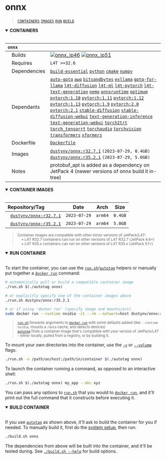 # onnx

> [`CONTAINERS`](#user-content-containers) [`IMAGES`](#user-content-images) [`RUN`](#user-content-run) [`BUILD`](#user-content-build)

<details open>
<summary><b><a id="containers">CONTAINERS</a></b></summary>
<br>

| **`onnx`** | |
| :-- | :-- |
| &nbsp;&nbsp;&nbsp;Builds | [![`onnx_jp46`](https://img.shields.io/github/actions/workflow/status/dusty-nv/jetson-containers/onnx_jp46.yml?label=onnx:jp46)](https://github.com/dusty-nv/jetson-containers/actions/workflows/onnx_jp46.yml) [![`onnx_jp51`](https://img.shields.io/github/actions/workflow/status/dusty-nv/jetson-containers/onnx_jp51.yml?label=onnx:jp51)](https://github.com/dusty-nv/jetson-containers/actions/workflows/onnx_jp51.yml) |
| &nbsp;&nbsp;&nbsp;Requires | `L4T >=32.6` |
| &nbsp;&nbsp;&nbsp;Dependencies | [`build-essential`](/packages/build-essential) [`python`](/packages/python) [`cmake`](/packages/cmake/cmake_pip) [`numpy`](/packages/numpy) |
| &nbsp;&nbsp;&nbsp;Dependants | [`auto-gptq`](/packages/llm/auto-gptq) [`awq`](/packages/llm/awq) [`bitsandbytes`](/packages/llm/bitsandbytes) [`exllama`](/packages/llm/exllama) [`gptq-for-llama`](/packages/llm/gptq-for-llama) [`l4t-diffusion`](/packages/l4t/l4t-diffusion) [`l4t-ml`](/packages/l4t/l4t-ml) [`l4t-pytorch`](/packages/l4t/l4t-pytorch) [`l4t-text-generation`](/packages/l4t/l4t-text-generation) [`nemo`](/packages/nemo) [`onnxruntime`](/packages/onnxruntime) [`optimum`](/packages/llm/optimum) [`pytorch:1.10`](/packages/pytorch) [`pytorch:1.11`](/packages/pytorch) [`pytorch:1.12`](/packages/pytorch) [`pytorch:1.13`](/packages/pytorch) [`pytorch:1.9`](/packages/pytorch) [`pytorch:2.0`](/packages/pytorch) [`pytorch:2.1`](/packages/pytorch) [`stable-diffusion`](/packages/diffusion/stable-diffusion) [`stable-diffusion-webui`](/packages/diffusion/stable-diffusion-webui) [`text-generation-inference`](/packages/llm/text-generation-inference) [`text-generation-webui`](/packages/llm/text-generation-webui) [`torch2trt`](/packages/pytorch/torch2trt) [`torch_tensorrt`](/packages/pytorch/torch_tensorrt) [`torchaudio`](/packages/pytorch/torchaudio) [`torchvision`](/packages/pytorch/torchvision) [`transformers`](/packages/llm/transformers) [`xformers`](/packages/llm/xformers) |
| &nbsp;&nbsp;&nbsp;Dockerfile | [`Dockerfile`](Dockerfile) |
| &nbsp;&nbsp;&nbsp;Images | [`dustynv/onnx:r32.7.1`](https://hub.docker.com/r/dustynv/onnx/tags) `(2023-07-29, 0.4GB)`<br>[`dustynv/onnx:r35.2.1`](https://hub.docker.com/r/dustynv/onnx/tags) `(2023-07-29, 5.0GB)` |
| &nbsp;&nbsp;&nbsp;Notes | protobuf_apt is added as a dependency on JetPack 4 (newer versions of onnx build it in-tree) |

</details>

<details open>
<summary><b><a id="images">CONTAINER IMAGES</a></b></summary>
<br>

| Repository/Tag | Date | Arch | Size |
| :-- | :--: | :--: | :--: |
| &nbsp;&nbsp;[`dustynv/onnx:r32.7.1`](https://hub.docker.com/r/dustynv/onnx/tags) | `2023-07-29` | `arm64` | `0.4GB` |
| &nbsp;&nbsp;[`dustynv/onnx:r35.2.1`](https://hub.docker.com/r/dustynv/onnx/tags) | `2023-07-29` | `arm64` | `5.0GB` |

> <sub>Container images are compatible with other minor versions of JetPack/L4T:</sub><br>
> <sub>&nbsp;&nbsp;&nbsp;&nbsp;• L4T R32.7 containers can run on other versions of L4T R32.7 (JetPack 4.6+)</sub><br>
> <sub>&nbsp;&nbsp;&nbsp;&nbsp;• L4T R35.x containers can run on other versions of L4T R35.x (JetPack 5.1+)</sub><br>
</details>

<details open>
<summary><b><a id="run">RUN CONTAINER</a></b></summary>
<br>

To start the container, you can use the [`run.sh`](/docs/run.md)/[`autotag`](/docs/run.md#autotag) helpers or manually put together a [`docker run`](https://docs.docker.com/engine/reference/commandline/run/) command:
```bash
# automatically pull or build a compatible container image
./run.sh $(./autotag onnx)

# or explicitly specify one of the container images above
./run.sh dustynv/onnx:r35.2.1

# or if using 'docker run' (specify image and mounts/ect)
sudo docker run --runtime nvidia -it --rm --network=host dustynv/onnx:r35.2.1
```
> <sup>[`run.sh`](/docs/run.md) forwards arguments to [`docker run`](https://docs.docker.com/engine/reference/commandline/run/) with some defaults added (like `--runtime nvidia`, mounts a `/data` cache, and detects devices)</sup><br>
> <sup>[`autotag`](/docs/run.md#autotag) finds a container image that's compatible with your version of JetPack/L4T - either locally, pulled from a registry, or by building it.</sup>

To mount your own directories into the container, use the [`-v`](https://docs.docker.com/engine/reference/commandline/run/#volume) or [`--volume`](https://docs.docker.com/engine/reference/commandline/run/#volume) flags:
```bash
./run.sh -v /path/on/host:/path/in/container $(./autotag onnx)
```
To launch the container running a command, as opposed to an interactive shell:
```bash
./run.sh $(./autotag onnx) my_app --abc xyz
```
You can pass any options to [`run.sh`](/docs/run.md) that you would to [`docker run`](https://docs.docker.com/engine/reference/commandline/run/), and it'll print out the full command that it constructs before executing it.
</details>
<details open>
<summary><b><a id="build">BUILD CONTAINER</b></summary>
<br>

If you use [`autotag`](/docs/run.md#autotag) as shown above, it'll ask to build the container for you if needed.  To manually build it, first do the [system setup](/docs/setup.md), then run:
```bash
./build.sh onnx
```
The dependencies from above will be built into the container, and it'll be tested during.  See [`./build.sh --help`](/jetson_containers/build.py) for build options.
</details>
